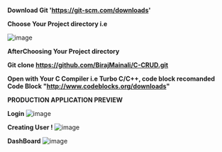 **Download Git 'https://git-scm.com/downloads'**                            

**Choose Your Project directory i.e**


![image](https://user-images.githubusercontent.com/71131016/98202435-18e34f80-1f5a-11eb-8f7f-13b7101e0cdf.png)

**AfterChoosing Your Project directory**

**Git clone https://github.com/BirajMainali/C-CRUD.git**


**Open with Your C Compiler i.e Turbo C/C++, code block recomanded Code Block "http://www.codeblocks.org/downloads"**

**PRODUCTION  APPLICATION PREVIEW**


**Login**
![image](https://user-images.githubusercontent.com/71131016/98201768-8a220300-1f58-11eb-8b28-6525534d7313.png)

**Creating User !**
![image](https://user-images.githubusercontent.com/71131016/98201886-cf463500-1f58-11eb-8c80-72b3e4a0eb74.png)

**DashBoard**
![image](https://user-images.githubusercontent.com/71131016/98201721-6959ad80-1f58-11eb-9e7f-84423f5a136d.png)
